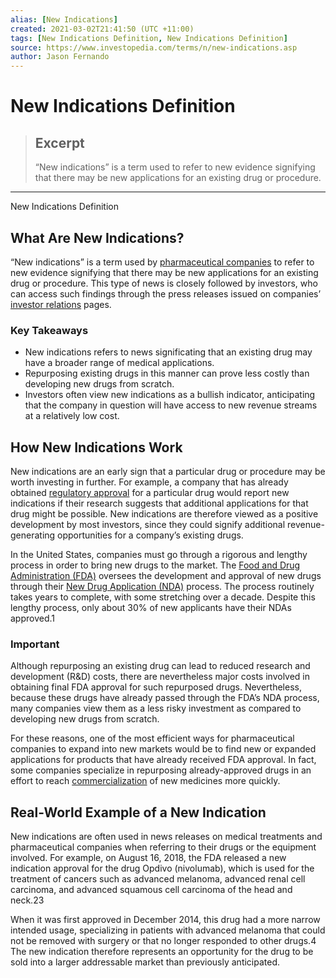 ```yaml
---
alias: [New Indications]
created: 2021-03-02T21:41:50 (UTC +11:00)
tags: [New Indications Definition, New Indications Definition]
source: https://www.investopedia.com/terms/n/new-indications.asp
author: Jason Fernando
---
```


# New Indications Definition

> ## Excerpt
> “New indications” is a term used to refer to new evidence signifying that there may be new applications for an existing drug or procedure.

---

New Indications Definition
## What Are New Indications?

“New indications” is a term used by [pharmaceutical companies](https://www.investopedia.com/articles/06/drugmarket.asp) to refer to new evidence signifying that there may be new applications for an existing drug or procedure. This type of news is closely followed by investors, who can access such findings through the press releases issued on companies’ [investor relations](https://www.investopedia.com/terms/i/investorrelations.asp) pages.

### Key Takeaways

-   New indications refers to news significating that an existing drug may have a broader range of medical applications.
-   Repurposing existing drugs in this manner can prove less costly than developing new drugs from scratch.
-   Investors often view new indications as a bullish indicator, anticipating that the company in question will have access to new revenue streams at a relatively low cost.

## How New Indications Work

New indications are an early sign that a particular drug or procedure may be worth investing in further. For example, a company that has already obtained [regulatory approval](https://www.investopedia.com/terms/r/regulated-market.asp) for a particular drug would report new indications if their research suggests that additional applications for that drug might be possible. New indications are therefore viewed as a positive development by most investors, since they could signify additional revenue-generating opportunities for a company’s existing drugs.

In the United States, companies must go through a rigorous and lengthy process in order to bring new drugs to the market. The [Food and Drug Administration (FDA)](https://www.investopedia.com/terms/f/fda.asp) oversees the development and approval of new drugs through their [New Drug Application (NDA)](https://www.investopedia.com/terms/n/new-drug-application-nda.asp) process. The process routinely takes years to complete, with some stretching over a decade. Despite this lengthy process, only about 30% of new applicants have their NDAs approved.1

### Important

Although repurposing an existing drug can lead to reduced research and development (R&D) costs, there are nevertheless major costs involved in obtaining final FDA approval for such repurposed drugs. Nevertheless, because these drugs have already passed through the FDA’s NDA process, many companies view them as a less risky investment as compared to developing new drugs from scratch.

For these reasons, one of the most efficient ways for pharmaceutical companies to expand into new markets would be to find new or expanded applications for products that have already received FDA approval. In fact, some companies specialize in repurposing already-approved drugs in an effort to reach [commercialization](https://www.investopedia.com/terms/c/commercialization.asp) of new medicines more quickly.

## Real-World Example of a New Indication

New indications are often used in news releases on medical treatments and pharmaceutical companies when referring to their drugs or the equipment involved. For example, on August 16, 2018, the FDA released a new indication approval for the drug Opdivo (nivolumab), which is used for the treatment of cancers such as advanced melanoma, advanced renal cell carcinoma, and advanced squamous cell carcinoma of the head and neck.23

When it was first approved in December 2014, this drug had a more narrow intended usage, specializing in patients with advanced melanoma that could not be removed with surgery or that no longer responded to other drugs.4 The new indication therefore represents an opportunity for the drug to be sold into a larger addressable market than previously anticipated.

